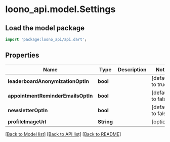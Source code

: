 # loono_api.model.Settings

## Load the model package
```dart
import 'package:loono_api/api.dart';
```

## Properties
Name | Type | Description | Notes
------------ | ------------- | ------------- | -------------
**leaderboardAnonymizationOptIn** | **bool** |  | [default to true]
**appointmentReminderEmailsOptIn** | **bool** |  | [default to false]
**newsletterOptIn** | **bool** |  | [default to false]
**profileImageUrl** | **String** |  | [optional] 

[[Back to Model list]](../README.md#documentation-for-models) [[Back to API list]](../README.md#documentation-for-api-endpoints) [[Back to README]](../README.md)


